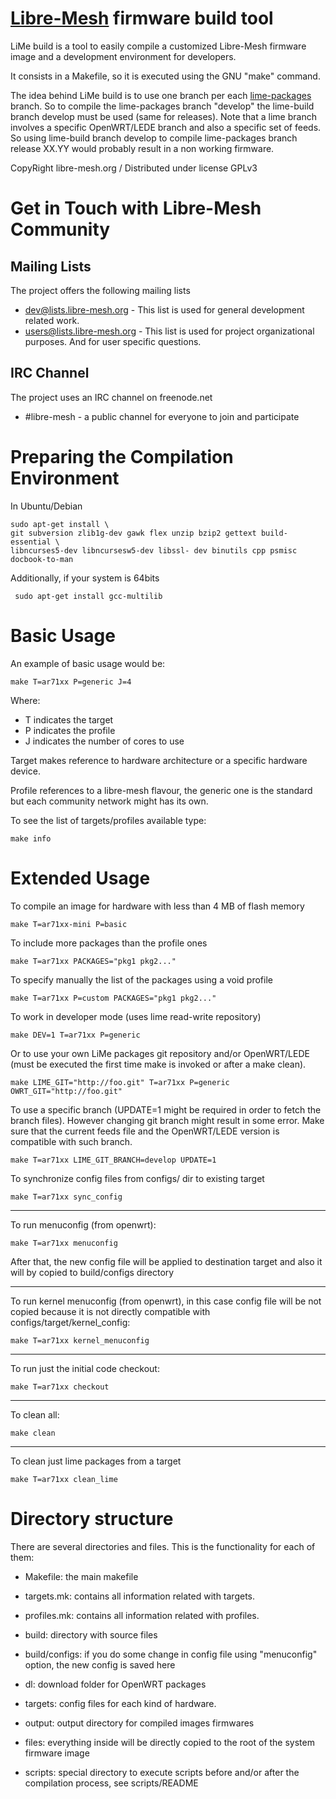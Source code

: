 [Libre-Mesh](http://libre-mesh.org) firmware build tool
=====================
LiMe build is a tool to easily compile a customized Libre-Mesh firmware image and a development environment for developers.

It consists in a Makefile, so it is executed using the GNU "make" command.

The idea behind LiMe build is to use one branch per each [lime-packages](/libre-mesh/lime-packages) branch. 
So to compile the lime-packages branch "develop" the lime-build branch develop must be used (same for releases).
Note that a lime branch involves a specific OpenWRT/LEDE branch and also a specific set of feeds.
So using lime-build branch develop to compile lime-packages branch release XX.YY would probably result in a non working firmware.

CopyRight libre-mesh.org / Distributed under license GPLv3

Get in Touch with Libre-Mesh Community
======================================

Mailing Lists
-------------

The project offers the following mailing lists

* [dev@lists.libre-mesh.org](https://lists.libre-mesh.org/mailman/listinfo/dev) - This list is used for general development related work.
* [users@lists.libre-mesh.org](https://lists.libre-mesh.org/mailman/listinfo/users) - This list is used for project organizational purposes. And for user specific questions.

IRC Channel
-----------

The project uses an IRC channel on freenode.net

* #libre-mesh - a public channel for everyone to join and participate

Preparing the Compilation Environment
===================
In Ubuntu/Debian 

    sudo apt-get install \
    git subversion zlib1g-dev gawk flex unzip bzip2 gettext build-essential \
    libncurses5-dev libncursesw5-dev libssl- dev binutils cpp psmisc docbook-to-man

Additionally, if your system is 64bits

     sudo apt-get install gcc-multilib

Basic Usage
==========
An example of basic usage would be:

    make T=ar71xx P=generic J=4

Where:

* T indicates the target
* P indicates the profile
* J indicates the number of cores to use  

Target makes reference to hardware architecture or a specific hardware device. 

Profile references to a libre-mesh flavour, the generic one is the standard but each community network might has its own.

To see the list of targets/profiles available type:

    make info

Extended Usage
==============
To compile an image for hardware with less than 4 MB of flash memory

    make T=ar71xx-mini P=basic

To include more packages than the profile ones

    make T=ar71xx PACKAGES="pkg1 pkg2..."

To specify manually the list of the packages using a void profile

    make T=ar71xx P=custom PACKAGES="pkg1 pkg2..."

To work in developer mode (uses lime read-write repository)

    make DEV=1 T=ar71xx P=generic

Or to use your own LiMe packages git repository and/or OpenWRT/LEDE (must be executed the first time make is invoked or after a make clean).

    make LIME_GIT="http://foo.git" T=ar71xx P=generic OWRT_GIT="http://foo.git"

To use a specific branch (UPDATE=1 might be required in order to fetch the branch files).
However changing git branch might result in some error. Make sure that the current feeds file and the OpenWRT/LEDE version is compatible with such branch.

    make T=ar71xx LIME_GIT_BRANCH=develop UPDATE=1

To synchronize config files from configs/ dir to existing target

    make T=ar71xx sync_config

------------------------------------------
To run menuconfig (from openwrt):

    make T=ar71xx menuconfig

After that, the new config file will be applied to destination target and also it will by copied to build/configs directory

------------------------------------------
To run kernel menuconfig (from openwrt), in this case config file will be not copied because it is not directly compatible with configs/target/kernel_config:

    make T=ar71xx kernel_menuconfig

------------------------------------------
To run just the initial code checkout:

    make T=ar71xx checkout

------------------------------------------
To clean all:

    make clean

------------------------------------------
To clean just lime packages from a target

    make T=ar71xx clean_lime

Directory structure
================
There are several directories and files. This is the functionality for each of them:

* Makefile: the main makefile

* targets.mk: contains all information related with targets.

* profiles.mk: contains all information related with profiles.

* build: directory with source files

* build/configs: if you do some change in config file using "menuconfig" option, the new config is saved here

* dl: download folder for OpenWRT packages

* targets: config files for each kind of hardware. 

* output: output directory for compiled images firmwares

* files: everything inside will be directly copied to the root of the system firmware image

* scripts: special directory to execute scripts before and/or after the compilation process, see scripts/README
